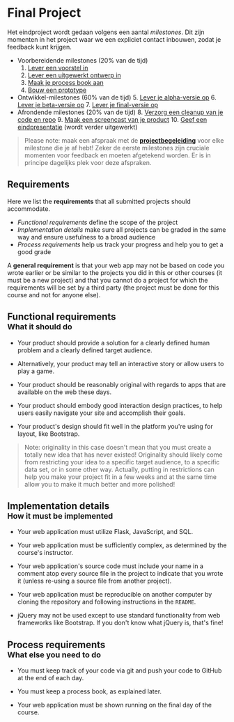 # Final Project

Het eindproject wordt gedaan volgens een aantal *milestones*. Dit zijn momenten in het project waar we een expliciet contact inbouwen, zodat je feedback kunt krijgen.

- Voorbereidende milestones (20% van de tijd)
    1. [Lever een voorstel in](/milestones/proposal)
    2. [Lever een uitgewerkt ontwerp in](/milestones/design)
    3. [Maak je process book aan](/milestones/process)
    4. [Bouw een prototype](/milestones/prototype)
- Ontwikkel-milestones (60% van de tijd)
    5. [Lever je alpha-versie op](/milestones/alpha)
    6. [Lever je beta-versie op](/milestones/beta)
    7. [Lever je final-versie op](/milestones/product)
- Afrondende milestones (20% van de tijd)
    8. [Verzorg een cleanup van je code en repo](/milestones/cleanup)
    9. [Maak een screencast van je product](/milestones/screencast)
    10. [Geef een eindpresentatie](/milestones/demo) (wordt verder uitgewerkt)

> Please note: maak een afspraak met de **[projectbegeleiding](http://calendly.com/app-studio/assistentie-parttime)** voor elke milestone die je af hebt! Zeker de eerste milestones zijn cruciale momenten voor feedback en moeten afgetekend worden. Er is in principe dagelijks plek voor deze afspraken.

## Requirements

Here we list the **requirements** that all submitted projects should accommodate.

- *Functional requirements* define the scope of the project
- *Implementation details* make sure all projects can be graded in the same way and ensure usefulness to a broad audience
- *Process requirements* help us track your progress and help you to get a good grade

A **general requirement** is that your web app may not be based on code you wrote earlier or be similar to the projects you did in this or other courses (it must be a new project) and that you cannot do a project for which the requirements will be set by a third party (the project must be done for this course and not for anyone else).

## Functional requirements<br><small>What it should do</small>

- Your product should provide a solution for a clearly defined human problem and a clearly defined target audience.

- Alternatively, your product may tell an interactive story or allow users to play a game.

- Your product should be reasonably original with regards to apps that are available on the web these days.

- Your product should embody good interaction design practices, to help users easily navigate your site and accomplish their goals.

- Your product's design should fit well in the platform you're using for layout, like Bootstrap.

> Note: originality in this case doesn't mean that you must create a totally new idea that has never existed! Originality should likely come from restricting your idea to a specific target audience, to a specific data set, or in some other way. Actually, putting in restrictions can help you make your project fit in a few weeks and at the same time allow you to make it much better and more polished!

## Implementation details<br><small>How it must be implemented</small>

- Your web application must utilize Flask, JavaScript, and SQL.

- Your web application must be sufficiently complex, as determined by the course's instructor.

- Your web application's source code must include your name in a comment atop every source file in the project to indicate that you wrote it (unless re-using a source file from another project).

- Your web application must be reproducible on another computer by cloning the repository and following instructions in the `README`.

- jQuery may not be used except to use standard functionality from web frameworks like Bootstrap. If you don't know what jQuery is, that's fine!

## Process requirements<br><small>What else you need to do</small>

- You must keep track of your code via git and push your code to GitHub at the end of each day.

- You must keep a process book, as explained later.

- Your web application must be shown running on the final day of the course.
